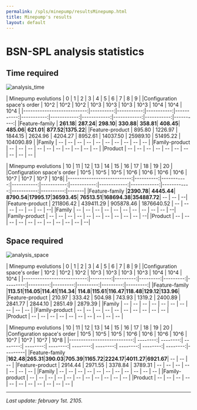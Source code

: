 ```yaml
---
permalink: /spls/minepump/resultsMinepump.html
title: Minepump's results
layout: default
---
```

# BSN-SPL analysis statistics

## Time required

![analysis_time]({{site.baseurl}}/assets/minepump-mean-analysis_time-configurations_ascending-logarithmic-ALL.png)

| Minepump evolutions        |         0 |          1 |          2 |          3 |          4 |           5 |           6 |           7 |          8 |         9 |
|Configuration space's order |      10^2 |       10^2 |       10^2 |       10^3 |       10^3 |       10^3  |        10^3 |        10^4 |       10^4 |      10^4 |
|---------------------------:|----------:|-----------:|-----------:|-----------:|-----------:|------------:|------------:|------------:|-----------:|----------:|
|Feature-family              | **261.18**|  **287.24**|  **298.10**|  **330.88**|  **358.81**|   **408.45**|   **485.06**|   **621.01**|  **877.52**|**1375.22**|
|Feature-product             |    895.80 |    1226.97 |    1844.15 |    2624.96 |    4204.27 |     8952.61 |    14037.50 |    25989.10 |   51495.22 | 104090.89 |
|Family                      |        -- |         -- |         -- |         -- |         -- |          -- |          -- |          -- |         -- |        -- |
|Family-product              |        -- |         -- |         -- |         -- |         -- |          -- |          -- |          -- |         -- |        -- |
|Product                     |        -- |         -- |         -- |         -- |         -- |          -- |          -- |          -- |         -- |        -- |




| Minepump evolutions        |        10 |         11 |         12 |         13 |         14 |          15 |          16 |          17 |         18 |        19 |    20 |
|Configuration space's order |      10^5 |       10^5 |       10^5 |       10^6 |       10^6 |        10^6 |        10^6 |        10^7 |       10^7 |      10^7 |   10^8|
|---------------------------:|----------:|-----------:|-----------:|-----------:|-----------:|------------:|------------:|------------:|-----------:|----------:|-------|
|Feature-family              |**2390.78**| **4445.44**| **8790.54**|**17995.17**|**36593.45**| **76513.51**|**168694.38**|**354887.72**|         -- |        -- |     --|
|Feature-product             | 211806.42 |  439411.29 |  905878.46 | 1876640.52 |         -- |          -- |          -- |          -- |         -- |        -- |     --|
|Family                      |        -- |         -- |         -- |         -- |         -- |          -- |          -- |          -- |         -- |        -- |     --|
|Family-product              |        -- |         -- |         -- |         -- |         -- |          -- |          -- |          -- |         -- |        -- |     --|
|Product                     |        -- |         -- |         -- |         -- |         -- |          -- |          -- |          -- |         -- |        -- |     --|



## Space required

![analysis_space]({{site.baseurl}}/assets/minepump-mean-memory-configurations_ascending-ALL.png)

| Minepump evolutions        |       0  |       1  |       2  |       3  |       4  |       5  |       6  |       7  |       8  |       9  |
|Configuration space's order |     10^2 |     10^2 |     10^2 |     10^3 |     10^3 |     10^3 |     10^3 |     10^4 |     10^4 |     10^4 |
|---------------------------:|---------:|---------:|---------:|---------:|---------:|---------:|---------:|---------:|---------:|---------:|
|Feature-family              |**113.51**|**114.05**|**114.41**|**114.34**| **114.8**|**115.61**|**116.47**|**118.48**|**129.12**|**133.96**|
|Feature-product             |   210.97 |   333.42 |   504.98 |   743.93 |   1319.2 |  2400.89 |  2841.77 |  2844.10 |  2851.49 |  2879.39 |
|Family                      |       -- |       -- |       -- |       -- |       -- |       -- |       -- |       -- |       -- |       -- |
|Family-product              |       -- |       -- |       -- |       -- |       -- |       -- |       -- |       -- |       -- |       -- |
|Product                     |       -- |       -- |       -- |       -- |       -- |       -- |       -- |       -- |       -- |       -- |

| Minepump evolutions        |      10  |      11  |      12  |       13 |       14  |       15  |       16  |       17  |       18  |      19  |      20 |
|Configuration space's order |     10^5 |     10^5 |     10^5 |     10^6 |      10^6 |     10^6  |      10^6 |      10^7 |      10^7 |     10^7 |    10^8 |
|---------------------------:| --------:| --------:| --------:| --------:|  --------:|  --------:|  --------:|  --------:|  --------:| --------:|---------|
|Feature-family              |**162.48**|**265.31**|**390.03**|**705.39**|**1165.72**|**2224.17**|**4011.27**|**6921.67**|        -- |       -- |      -- |
|Feature-product             |  2914.44 |  2971.55 |  3378.84 |  3789.31 |        -- |        -- |        -- |        -- |        -- |       -- |      -- |
|Family                      |       -- |       -- |       -- |       -- |        -- |        -- |        -- |        -- |        -- |       -- |      -- |
|Family-product              |       -- |       -- |       -- |       -- |        -- |        -- |        -- |        -- |        -- |       -- |      -- |
|Product                     |       -- |       -- |       -- |       -- |        -- |        -- |        -- |        -- |        -- |       -- |      -- |


---
*Last update: february 1st. 2105.*










<script>
  (function(i,s,o,g,r,a,m){i['GoogleAnalyticsObject']=r;i[r]=i[r]||function(){
  (i[r].q=i[r].q||[]).push(arguments)},i[r].l=1*new Date();a=s.createElement(o),
  m=s.getElementsByTagName(o)[0];a.async=1;a.src=g;m.parentNode.insertBefore(a,m)
  })(window,document,'script','https://www.google-analytics.com/analytics.js','ga');

  ga('create', 'UA-91211747-1', 'auto');
  ga('send', 'pageview');

</script>

